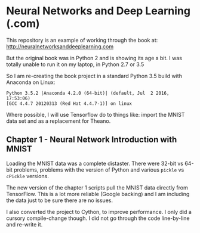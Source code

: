 # Neural Networks and Deep Learning (.com)

This repository is an example of working through the book at: http://neuralnetworksanddeeplearning.com

But the original book was in Python 2 and is showing its age a bit. I was totally unable to run it on my laptop, in Python 2.7 or 3.5

So I am re-creating the book project in a standard Python 3.5 build with Anaconda on Linux:

    Python 3.5.2 |Anaconda 4.2.0 (64-bit)| (default, Jul  2 2016, 17:53:06) 
    [GCC 4.4.7 20120313 (Red Hat 4.4.7-1)] on linux

Where possible, I will use Tensorflow do to things like: import the MNIST data set and as a replacement for Theano.


## Chapter 1 - Neural Network Introduction with MNIST

Loading the MNIST data was a complete distaster. There were 32-bit vs 64-bit problems, problems with the version of Python and various `pickle` vs `cPickle` versions.

The new version of the chapter 1 scripts pull the MNIST data directly from TensorFlow. This is a lot more reliable (Google backing) and I am including the data just to be sure there are no issues.

I also converted the project to Cython, to improve performance. I only did a cursory compile-change though. I did not go through the code line-by-line and re-write it.
